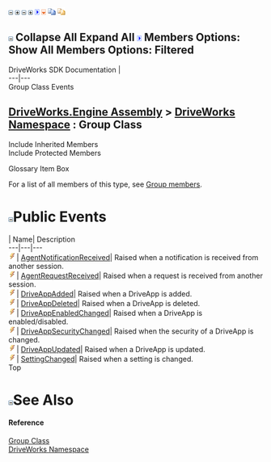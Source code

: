 ![](dotnetimages/collapse.gif) ![](dotnetimages/expand.gif) ![](dotnetimages/collapse.gif) ![](dotnetimages/expand.gif) ![](dotnetimages/drpdown.gif) ![](dotnetimages/drpdown_orange.gif) ![](dotnetimages/copycode.gif) ![](dotnetimages/copycodeHighlight.gif)

![](dotnetimages/collapse.gif) Collapse All Expand All ![](dotnetimages/drpdown.gif) Members Options: Show All  Members Options: Filtered   
---  
DriveWorks SDK Documentation  |   
---|---  
Group Class Events   
  
[DriveWorks.Engine Assembly](topic2156.md) > [DriveWorks Namespace](topic2159.md) : Group Class  
---  
  
Include Inherited Members    
Include Protected Members    


Glossary Item Box

For a list of all members of this type, see [Group members](topic2959.md).

# ![](dotnetimages/collapse.gif)Public Events

| Name| Description  
---|---|---  
![Public Event](dotnetimages/publicEvent.gif)| [AgentNotificationReceived](topic3014.md)| Raised when a notification is received from another session.   
![Public Event](dotnetimages/publicEvent.gif)| [AgentRequestReceived](topic3015.md)| Raised when a request is received from another session.   
![Public Event](dotnetimages/publicEvent.gif)| [DriveAppAdded](topic3016.md)| Raised when a DriveApp is added.   
![Public Event](dotnetimages/publicEvent.gif)| [DriveAppDeleted](topic3017.md)| Raised when a DriveApp is deleted.   
![Public Event](dotnetimages/publicEvent.gif)| [DriveAppEnabledChanged](topic3018.md)| Raised when a DriveApp is enabled/disabled.   
![Public Event](dotnetimages/publicEvent.gif)| [DriveAppSecurityChanged](topic3019.md)| Raised when the security of a DriveApp is changed.   
![Public Event](dotnetimages/publicEvent.gif)| [DriveAppUpdated](topic3020.md)| Raised when a DriveApp is updated.   
![Public Event](dotnetimages/publicEvent.gif)| [SettingChanged](topic3021.md)| Raised when a setting is changed.   
Top

# ![](dotnetimages/collapse.gif)See Also

#### Reference

[Group Class](topic2958.md)   
[DriveWorks Namespace](topic2159.md)


